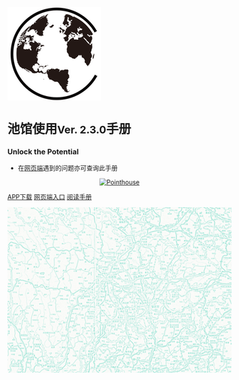 ![LOGO](_pic/新时代.png)

# 池馆使用<small>Ver. 2.3.0</small>手册

### Unlock the Potential

- 在[网页端](http://www.pointhouse.cn)遇到的问题亦可查询此手册
<p align="center">
<a href="https://www.pointhouse.cn"><img src="https://img.shields.io/badge/NewEra-English-red?logo=AerLingus&style=plastic" alt="Pointhouse"></a>
</p>

[APP下载](http://www.pointhouse.cn/download)
[网页端入口](http://pointhouse.cn)
[阅读手册](README)

![](_pic/川渝背景图.png)